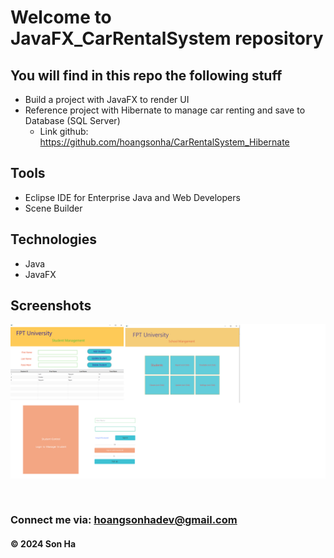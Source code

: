 # Welcome to JavaFX_CarRentalSystem repository

## You will find in this repo the following stuff

- Build a project with JavaFX to render UI
- Reference project with Hibernate to manage car renting and save to Database (SQL Server)
   + Link github: https://github.com/hoangsonha/CarRentalSystem_Hibernate

## Tools

- Eclipse IDE for Enterprise Java and Web Developers
- Scene Builder

## Technologies

- Java
- JavaFX

## Screenshots

![Source code and test script](https://github.com/hoangsonha/JavaFX_StudentManager/blob/main/screenshots/project.png)

<br>

### Connect me via: hoangsonhadev@gmail.com

#### &#169; 2024 Son Ha
